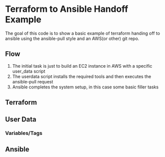 # Terraform to Ansible Handoff Example

The goal of this code is to show a basic example of terraform handing off to ansible using the ansible-pull style and an AWS(or other) git repo.

## Flow
1. The initial task is just to build an EC2 instance in AWS with a specific user_data script
2. The userdata script installs the required tools and then executes the ansible-pull request
3. Ansible completes the system setup, in this case some basic filler tasks

## Terraform

## User Data

### Variables/Tags

## Ansible
